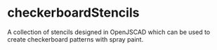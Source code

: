 # checkerboardStencils
A collection of stencils designed in OpenJSCAD which can be used to create checkerboard patterns with spray paint.
